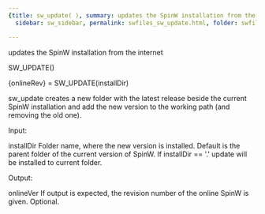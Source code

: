 ```yaml
---
{title: sw_update( ), summary: updates the SpinW installation from the internet, keywords: sample,
  sidebar: sw_sidebar, permalink: swfiles_sw_update.html, folder: swfiles, mathjax: 'true'}

---
```

updates the SpinW installation from the internet
 
SW_UPDATE()
 
{onlineRev} = SW_UPDATE(installDir)
 
sw_update creates a new folder with the latest release beside the current
SpinW installation and add the new version to the working path (and
removing the old one).
 
Input:
 
installDir    Folder name, where the new version is installed. Default is
              the parent folder of the current version of SpinW. If
              installDir == '.' update will be installed to current
              folder.
 
Output:
 
onlineVer     If output is expected, the revision number of the online
              SpinW is given. Optional.
 

